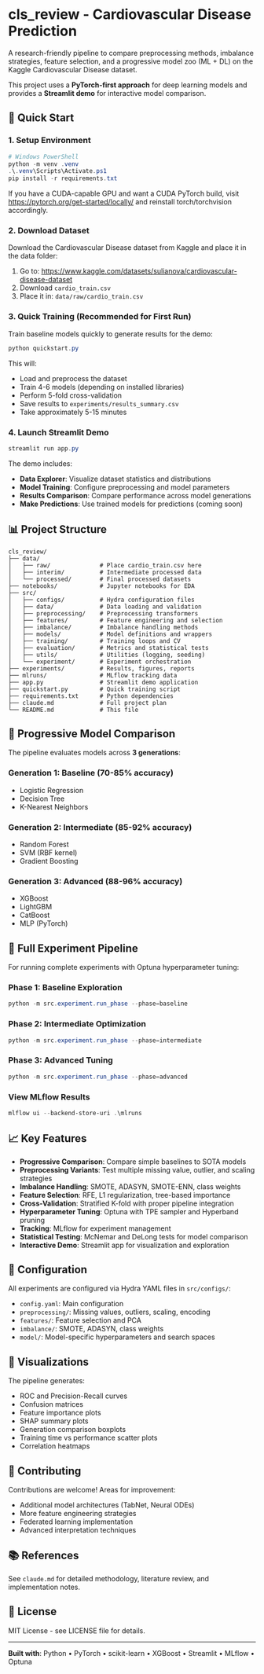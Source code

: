 # cls_review - Cardiovascular Disease Prediction

A research-friendly pipeline to compare preprocessing methods, imbalance strategies, feature selection, and a progressive model zoo (ML + DL) on the Kaggle Cardiovascular Disease dataset.

This project uses a **PyTorch-first approach** for deep learning models and provides a **Streamlit demo** for interactive model comparison.

## 🚀 Quick Start

### 1. Setup Environment

```powershell
# Windows PowerShell
python -m venv .venv
.\.venv\Scripts\Activate.ps1
pip install -r requirements.txt
```

If you have a CUDA-capable GPU and want a CUDA PyTorch build, visit https://pytorch.org/get-started/locally/ and reinstall torch/torchvision accordingly.

### 2. Download Dataset

Download the Cardiovascular Disease dataset from Kaggle and place it in the data folder:

1. Go to: https://www.kaggle.com/datasets/sulianova/cardiovascular-disease-dataset
2. Download `cardio_train.csv`
3. Place it in: `data/raw/cardio_train.csv`

### 3. Quick Training (Recommended for First Run)

Train baseline models quickly to generate results for the demo:

```powershell
python quickstart.py
```

This will:
- Load and preprocess the dataset
- Train 4-6 models (depending on installed libraries)
- Perform 5-fold cross-validation
- Save results to `experiments/results_summary.csv`
- Take approximately 5-15 minutes

### 4. Launch Streamlit Demo

```powershell
streamlit run app.py
```

The demo includes:
- **Data Explorer**: Visualize dataset statistics and distributions
- **Model Training**: Configure preprocessing and model parameters
- **Results Comparison**: Compare performance across model generations
- **Make Predictions**: Use trained models for predictions (coming soon)

## 📊 Project Structure

```
cls_review/
├── data/
│   ├── raw/              # Place cardio_train.csv here
│   ├── interim/          # Intermediate processed data
│   └── processed/        # Final processed datasets
├── notebooks/            # Jupyter notebooks for EDA
├── src/
│   ├── configs/          # Hydra configuration files
│   ├── data/             # Data loading and validation
│   ├── preprocessing/    # Preprocessing transformers
│   ├── features/         # Feature engineering and selection
│   ├── imbalance/        # Imbalance handling methods
│   ├── models/           # Model definitions and wrappers
│   ├── training/         # Training loops and CV
│   ├── evaluation/       # Metrics and statistical tests
│   ├── utils/            # Utilities (logging, seeding)
│   └── experiment/       # Experiment orchestration
├── experiments/          # Results, figures, reports
├── mlruns/               # MLflow tracking data
├── app.py                # Streamlit demo application
├── quickstart.py         # Quick training script
├── requirements.txt      # Python dependencies
├── claude.md             # Full project plan
└── README.md             # This file
```

## 🎯 Progressive Model Comparison

The pipeline evaluates models across **3 generations**:

### Generation 1: Baseline (70-85% accuracy)
- Logistic Regression
- Decision Tree
- K-Nearest Neighbors

### Generation 2: Intermediate (85-92% accuracy)
- Random Forest
- SVM (RBF kernel)
- Gradient Boosting

### Generation 3: Advanced (88-96% accuracy)
- XGBoost
- LightGBM
- CatBoost
- MLP (PyTorch)

## 🔬 Full Experiment Pipeline

For running complete experiments with Optuna hyperparameter tuning:

### Phase 1: Baseline Exploration
```powershell
python -m src.experiment.run_phase --phase=baseline
```

### Phase 2: Intermediate Optimization
```powershell
python -m src.experiment.run_phase --phase=intermediate
```

### Phase 3: Advanced Tuning
```powershell
python -m src.experiment.run_phase --phase=advanced
```

### View MLflow Results
```powershell
mlflow ui --backend-store-uri .\mlruns
```

## 📈 Key Features

- **Progressive Comparison**: Compare simple baselines to SOTA models
- **Preprocessing Variants**: Test multiple missing value, outlier, and scaling strategies
- **Imbalance Handling**: SMOTE, ADASYN, SMOTE-ENN, class weights
- **Feature Selection**: RFE, L1 regularization, tree-based importance
- **Cross-Validation**: Stratified K-fold with proper pipeline integration
- **Hyperparameter Tuning**: Optuna with TPE sampler and Hyperband pruning
- **Tracking**: MLflow for experiment management
- **Statistical Testing**: McNemar and DeLong tests for model comparison
- **Interactive Demo**: Streamlit app for visualization and exploration

## 📝 Configuration

All experiments are configured via Hydra YAML files in `src/configs/`:

- `config.yaml`: Main configuration
- `preprocessing/`: Missing values, outliers, scaling, encoding
- `features/`: Feature selection and PCA
- `imbalance/`: SMOTE, ADASYN, class weights
- `model/`: Model-specific hyperparameters and search spaces

## 🎨 Visualizations

The pipeline generates:
- ROC and Precision-Recall curves
- Confusion matrices
- Feature importance plots
- SHAP summary plots
- Generation comparison boxplots
- Training time vs performance scatter plots
- Correlation heatmaps

## 🤝 Contributing

Contributions are welcome! Areas for improvement:
- Additional model architectures (TabNet, Neural ODEs)
- More feature engineering strategies
- Federated learning implementation
- Advanced interpretation techniques

## 📚 References

See `claude.md` for detailed methodology, literature review, and implementation notes.

## 📄 License

MIT License - see LICENSE file for details.

---

**Built with**: Python • PyTorch • scikit-learn • XGBoost • Streamlit • MLflow • Optuna
